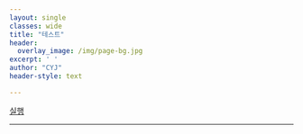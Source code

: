 ```yaml
--- 
layout: single
classes: wide
title: "테스트"
header:
  overlay_image: /img/page-bg.jpg
excerpt: ' '
author: "CYJ"
header-style: text

--- 
```


<a href="https://www.google.com/webhp?hl=en&gws_rd=ssl">실행</a>



---
